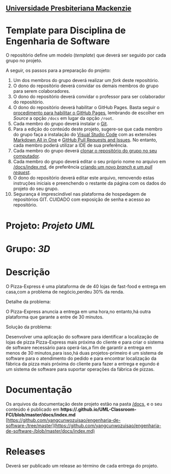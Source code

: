 <h2><a href= "https://www.mackenzie.br">Universidade Presbiteriana Mackenzie</a></h2>


# Template para Disciplina de Engenharia de Software

O repositório define um modelo (*template*) que deverá ser seguido por cada grupo no projeto.

A seguir, os passos para a preparação do projeto:

1. Um dos membros do grupo deverá realizar um *fork* deste repositório.
2. O dono do repositório deverá convidar os demais membros do grupo para serem colaboradores.
3. O dono do repositório deverá convidar o professor para ser colaborador do repositório.
4. O dono do repositório deverá habilitar o GitHub Pages. Basta seguir o [procedimento para habilitar o GitHub Pages](https://docs.github.com/pt/pages/getting-started-with-github-pages/configuring-a-publishing-source-for-your-github-pages-site), lembrando de escolher em *Source* a opção `/docs` em lugar da opção `/root`.
5. Cada membro do grupo deverá instalar o [Git](https://git-scm.com/downloads).
6. Para a edição do conteúdo deste projeto, sugere-se que cada membro do grupo faça a instalação do [Visual Studio Code](https://code.visualstudio.com/) com as extensões [Markdown All in One](https://marketplace.visualstudio.com/items?itemName=yzhang.markdown-all-in-one) e [GitHub Pull Requests and Issues](https://marketplace.visualstudio.com/items?itemName=GitHub.vscode-pull-request-github). No entanto, cada membro poderá utilizar a IDE de sua preferência.
7. Cada membro do grupo deverá [clonar o repositório do grupo no seu computador](https://learn.microsoft.com/en-us/azure/developer/javascript/how-to/with-visual-studio-code/clone-github-repository?tabs=create-repo-command-palette%2Cinitialize-repo-activity-bar%2Ccreate-branch-command-palette%2Ccommit-changes-command-palette%2Cpush-command-palette).
8. Cada membro do grupo deverá editar o seu próprio nome no arquivo em [/docs/index.md](./docs/index.md), de preferência [criando um novo *branch* e um *pull request*](https://www.youtube.com/watch?v=LdSwWxVzUpo).
9. O dono do repositório deverá editar este arquivo, removendo estas instruções iniciais e preenchendo o restante da página com os dados do projeto do seu grupo.
10. Segurança é imprescindível nas plataforma de hospedagem de repositórios GIT. CUIDADO com exposição de senha e acesso ao repositório.


# Projeto: *Projeto UML*

# Grupo: *3D*

# Descrição

<p>O Pizza-Express é uma plataforma de de 40 lojas de fast-food e entrega em casa,com a problema de  negócio,perdeu 30% da renda.</p>

<p>Detalhe da problema:</p>

<p>O Pizza-Express anuncia a entrega em uma hora,no entanto,há outra plataforma que garante a entre de 30 minutos.</p>

<p>Solução da problema:</p>

<p>Desenvolver uma aplicação do software para identificar a localização de lojas de pizza Pizza-Express mais próxima do cliente e para criar o sistema de software necessário para operá-las,a fim de garantir a entrega em menos de 30 minutos,para isso,há duas projetos-primeiro é um sistema de software para o atendimento do pedido e para encontrar localização da fábrica da pizza mais próxima do cliente para fazer a entrega e egundo é um sistema de software para suportar operações da fábrica de pizzas.</p>


# Documentação

Os arquivos da documentação deste projeto estão na pasta [/docs](/docs), e o seu conteúdo é publicado em **https://<usuario>.github.io/UML-Classroom-FCI/blob/master/docs/index.md**
[https://github.com/yangcunwozuisao/engenharia-de-software-/tree/master](https://github.com/yangcunwozuisao/engenharia-de-software-/blob/master/docs/index.md)
# Releases

Deverá ser publicado um release ao término de cada entrega do projeto.
